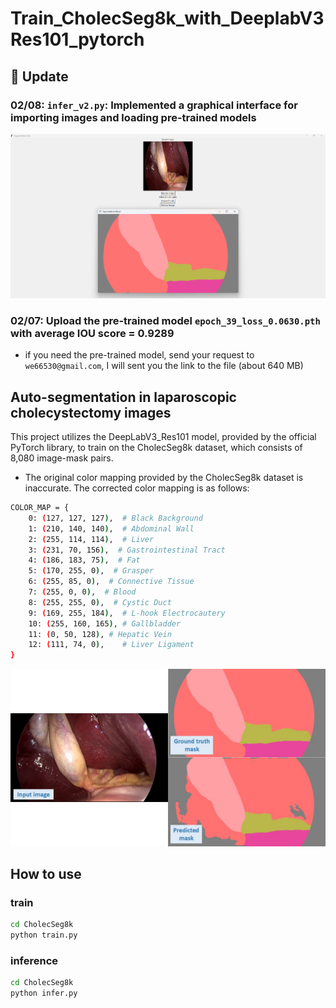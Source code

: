 # Train_CholecSeg8k_with_DeeplabV3Res101_pytorch
## 🚀 Update
### 02/08: ```infer_v2.py```: Implemented a graphical interface for importing images and loading pre-trained models

![Model will choose the picture with conversation fit your input](./infer_v2_demo.png)

### 02/07: Upload the pre-trained model ```epoch_39_loss_0.0630.pth``` with average IOU score = 0.9289
* if you need the pre-trained model, send your request to ```we66530@gmail.com```, I will sent you the link to the file (about 640 MB)
## Auto-segmentation in laparoscopic cholecystectomy images
This project utilizes the DeepLabV3_Res101 model, provided by the official PyTorch library, to train on the CholecSeg8k dataset, which consists of 8,080 image-mask pairs.
* The original color mapping provided by the CholecSeg8k dataset is inaccurate. The corrected color mapping is as follows:
``` bash
COLOR_MAP = {
    0: (127, 127, 127),  # Black Background
    1: (210, 140, 140),  # Abdominal Wall
    2: (255, 114, 114),  # Liver
    3: (231, 70, 156),  # Gastrointestinal Tract
    4: (186, 183, 75),  # Fat
    5: (170, 255, 0),  # Grasper
    6: (255, 85, 0),  # Connective Tissue
    7: (255, 0, 0),  # Blood
    8: (255, 255, 0),  # Cystic Duct
    9: (169, 255, 184),  # L-hook Electrocautery
    10: (255, 160, 165), # Gallbladder
    11: (0, 50, 128), # Hepatic Vein
    12: (111, 74, 0),    # Liver Ligament
}
```
![Model will choose the picture with conversation fit your input](./output/demo.jpg)
## How to use
### train
```bash
cd CholecSeg8k
python train.py
```
### inference
```bash
cd CholecSeg8k
python infer.py
```

